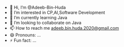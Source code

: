 - 👋 Hi, I’m @Adeeb-Bin-Huda
- 👀 I’m interested in CP,AI,Software Development
- 🌱 I’m currently learning Java
- 💞️ I’m looking to collaborate on Java
- 📫 How to reach me adeeb.bin.huda.2020@gmail.com
- 😄 Pronouns: ...
- ⚡ Fun fact: ...

<!---
Adeeb-Bin-Huda/Adeeb-Bin-Huda is a ✨ special ✨ repository because its `README.md` (this file) appears on your GitHub profile.
You can click the Preview link to take a look at your changes.
--->
